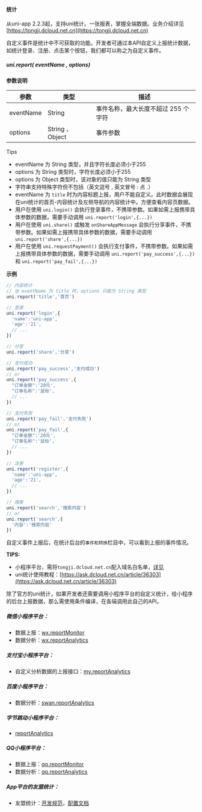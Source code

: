 #### 统计

从uni-app 2.2.3起，支持uni统计。一张报表，掌握全端数据。业务介绍详见[https://tongji.dcloud.net.cn](https://tongji.dcloud.net.cn)

自定义事件是统计中不可获取的功能。开发者可通过本API自定义上报统计数据，如统计登录、注册、点击某个按钮，我们都可以称之为自定义事件。

##### uni.report( eventName , options)

**参数说明**

|参数			|类型							|描述																|
|---			|---							|---																|
|eventName|String						|事件名称，最大长度不超过 255 个字符     |
|options	|String 、 Object	|事件参数														  |

Tips
- eventName 为 String 类型，并且字符长度必须小于255 
- options 为 String 类型时，字符长度必须小于255 
- options 为 Object 类型时，该对象的值只能为 String 类型 
- 字符串支持特殊字符但不包括（英文逗号 , 英文冒号 : 点 .）
- eventName 为 `title` 时为内容标题上报，用户不能自定义。此时数据会展现在uni统计的首页-内容统计及左侧导航的内容统计中。方便查看内容页数据。
- 用户在使用 `uni.login()` 会执行登录事件，不携带参数。如果如需上报携带具体参数的数据，需要手动调用 `uni.report('login',{...})`
- 用户在使用 `uni.share()` 或触发 `onShareAppMessage` 会执行分享事件，不携带参数。如果如需上报携带具体参数的数据，需要手动调用 `uni.report('share',{...})`
- 用户在使用 `uni.requestPayment()` 会执行支付事件，不携带参数。如果如需上报携带具体参数的数据，需要手动调用 `uni.report('pay_success',{...})` 和 `uni.report('pay_fail',{...})`

**示例**

```javascript
// 内容统计
// 当 eventName 为 title 时，options 只能为 String 类型
uni.report('title','首页')

// 登录
uni.report('login',{
  'name':'uni-app',
  'age':'21',
  // ...
})

// 分享
uni.report('share','分享')

// 支付成功
uni.report('pay_success','支付成功')
// or
uni.report('pay_success',{
  "订单金额":'20元',
  "订单名称":'鼠标',
  // ...
})

// 支付失败
uni.report('pay_fail','支付失败')
// or
uni.report('pay_fail',{
  "订单金额":'20元',
  "订单名称":'鼠标',
  // ...
})

// 注册
uni.report('register',{
  'name':'uni-app',
  'age':'21',
  // ...
})

// 搜索
uni.report('search','搜索内容')
// or
uni.report('search',{
  '内容':'搜索内容'
})

```

自定义事件上报后，在统计后台的`事件和转换`栏目中，可以看到上报的事件情况。

**TIPS:**
- 小程序平台，需将`tongji.dcloud.net.cn`配入域名白名单，[详见](https://ask.dcloud.net.cn/article/36298)
- uni统计使用教程：[https://ask.dcloud.net.cn/article/36303](https://ask.dcloud.net.cn/article/36303)

除了官方的uni统计，如果开发者还需要调用小程序平台的自定义统计，给小程序的后台上报数据，那么需使用条件编译，在各端调用此自己的API。

##### 微信小程序平台：
- 数据上报：[wx.reportMonitor](https://developers.weixin.qq.com/miniprogram/dev/api/open-api/report/wx.reportMonitor.html)
- 数据分析：[wx.reportAnalytics](https://developers.weixin.qq.com/miniprogram/dev/api/open-api/data-analysis/wx.reportAnalytics.html)

##### 支付宝小程序平台：
- 自定义分析数据的上报接口：[my.reportAnalytics](https://docs.alipay.com/mini/api/report)

##### 百度小程序平台：
- 数据分析：[swan.reportAnalytics](https://smartprogram.baidu.com/docs/develop/api/data/#swan-reportAnalytics/)

##### 字节跳动小程序平台：
- [reportAnalytics](https://developer.toutiao.com/dev/cn/mini-app/develop/open-capacity/data-analysis/reportanalytics)

##### QQ小程序平台：
- 数据上报：[qq.reportMonitor](https://q.qq.com/wiki/develop/miniprogram/API/open_port/port_dataup.html)
- 数据分析：[qq.reportAnalytics](https://q.qq.com/wiki/develop/miniprogram/API/open_port/port_dataanalysis.html#qq-reportanalytics)

##### App平台的友盟统计：
- 友盟统计：[开发规范](http://www.html5plus.org/doc/zh_cn/statistic.html)，[配置文档](https://ask.dcloud.net.cn/article/74)
